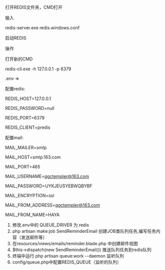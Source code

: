 打开REDIS文件夹，CMD打开

输入

redis-server.exe redis.windows.conf

启动REDIS

操作

打开新的CMD

redis-cli.exe -h 127.0.0.1 -p 6379


.env =>

配置redis:

REDIS_HOST=127.0.0.1

REDIS_PASSWORD=null

REDIS_PORT=6379

REDIS_CLIENT=predis

配置mail:

MAIL_MAILER=smtp

MAIL_HOST=smtp.163.com

MAIL_PORT=465

MAIL_USERNAME=qgctempler@163.com

MAIL_PASSWORD=UYKJEUSYEBWQBYBF

MAIL_ENCRYPTION=ssl

MAIL_FROM_ADDRESS=qgctempler@163.com

MAIL_FROM_NAME=HAYA

1. 修改.env中的 QUEUE_DRIVER 为 redis
2. php artisan make:job SendReminderEmail  创建JOB类队列任务,编写任务内容（发送邮件等）
3. 在resources/views/emails/reminder.blade.php 中创建邮件视图
4. $this->dispatch(new SendReminderEmail()) 推送队列任务到redis队列
5. 终端中运行 php artisan queue:work --daemon 监听队列
6. config/queue.php中配置REDIS_QUEUE（监听的队列）
